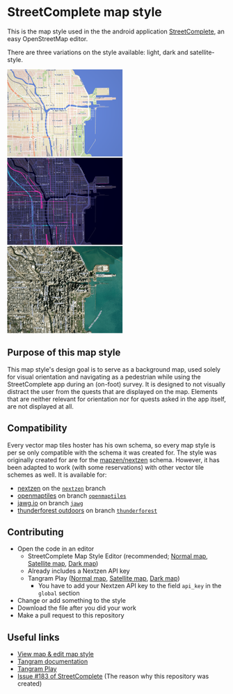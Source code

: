 # StreetComplete map style

This is the map style used in the the android application [StreetComplete](https://github.com/westnordost/StreetComplete), an easy OpenStreetMap editor.

There are three variations on the style available: light, dark and satellite-style.

<img src="https://raw.githubusercontent.com/ENT8R/streetcomplete-mapstyle/gh-pages/images/light.png" height="200px"> <img src="https://raw.githubusercontent.com/ENT8R/streetcomplete-mapstyle/gh-pages/images/dark.png" height="200px"> <img src="https://raw.githubusercontent.com/ENT8R/streetcomplete-mapstyle/gh-pages/images/satellite.png" height="200px">

## Purpose of this map style

This map style's design goal is to serve as a background map, used solely for visual orientation and navigating as a pedestrian while using the StreetComplete app during an (on-foot) survey.
It is designed to not visually distract the user from the quests that are displayed on the map. Elements that are neither relevant for orientation nor for quests asked in the app itself, are not displayed at all.

## Compatibility

Every vector map tiles hoster has his own schema, so every map style is per se only compatible with the schema it was created for. The style was originally created for are for the [mapzen/nextzen](https://www.nextzen.org/) schema. However, it has been adapted to work (with some reservations) with other vector tile schemes as well. It is available for:

- [nextzen](https://www.nextzen.org/) on the [`nextzen`](https://github.com/ENT8R/streetcomplete-mapstyle/tree/nextzen) branch
- [openmaptiles](https://openmaptiles.org/schema/) on branch [`openmaptiles`](https://github.com/ENT8R/streetcomplete-mapstyle/tree/openmaptiles)
- [jawg.io](https://www.jawg.io/en/maps) on branch [`jawg`](https://github.com/ENT8R/streetcomplete-mapstyle/tree/jawg)
- [thunderforest outdoors](https://www.thunderforest.com/docs/thunderforest.outdoors-v2/) on branch [`thunderforest`](https://github.com/ENT8R/streetcomplete-mapstyle/tree/thunderforest)

## Contributing

* Open the code in an editor
  * StreetComplete Map Style Editor
   (recommended; [Normal map](https://streetcomplete.github.io/streetcomplete-mapstyle/?provider=nextzen&style=light), [Satellite map](https://streetcomplete.github.io/streetcomplete-mapstyle/?provider=nextzen&style=satellite), [Dark map](https://streetcomplete.github.io/streetcomplete-mapstyle/?provider=nextzen&style=dark))
   * Already includes a Nextzen API key
  * Tangram Play ([Normal map](https://tangram.city/play/?scene=https://raw.githubusercontent.com/ENT8R/streetcomplete-mapstyle/nextzen/streetcomplete-light-style.yaml),  [Satellite map](https://tangram.city/play/?scene=https://raw.githubusercontent.com/ENT8R/streetcomplete-mapstyle/nextzen/streetcomplete-satellite-style.yaml), [Dark map](https://tangram.city/play/?scene=https://raw.githubusercontent.com/ENT8R/streetcomplete-mapstyle/nextzen/streetcomplete-dark-style.yaml))
    * You have to add your Nextzen API key to the field `api_key` in the `global` section
* Change or add something to the style
* Download the file after you did your work
* Make a pull request to this repository

## Useful links

* [View map & edit map style](https://streetcomplete.github.io/streetcomplete-mapstyle/?provider=nextzen)
* [Tangram documentation](https://mapzen.com/documentation/tangram/)
* [Tangram Play](https://tangram.city/play/)
* [Issue #183 of StreetComplete](https://github.com/westnordost/StreetComplete/issues/183) (The reason why this repository was created)
